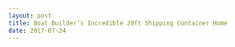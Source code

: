 ```yaml
---
layout: post
title: Boat Builder’s Incredible 20ft Shipping Container Home
date: 2017-07-24
---
```


